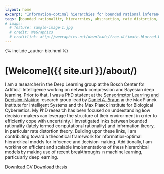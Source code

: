 ```yaml
---
layout: home
excerpt: "Information-optimal hierarchies for bounded rational inference and decision-making."
tags: [bounded rationality, hierarchies, abstraction, rate distortion, free energy, information theory, decision making, tim genewein]
# image:
  # feature: sample-image-1.jpg
  # credit: WeGraphics
  # creditlink: http://wegraphics.net/downloads/free-ultimate-blurred-background-pack/
---
```



<div class="article-author-bottom">
  {% include _author-bio.html %}
</div>



# [Welcome]({{ site.url }}/about/)
I am a researcher in the Deep Learning group at the Bosch Center for Artificial Intelligence working on network compression and Bayesian deep learning. Prior to that, I was a PhD student at the [Sensorimotor Learning and Decision-Making](http://www.kyb.tuebingen.mpg.de/research/rg/braun.html) research group lead by [Daniel A. Braun](https://www.uni-ulm.de/in/neuroinformatik/mitarbeiter/d-braun/) at the Max Planck Institute for Intelligent Systems and the Max Planck Institute for Biological Cybernetics. My PhD research has been focused on understanding how decision-makers can leverage the structure of their environment in order to efficiently cope with uncertainty. I investigated links between bounded rationality (lately termed computational rationality) and information theory, in particular rate distortion theory. Building upon these links, I am contributing toward a theoretical framework for information-optimal hierarchical models for inference and decision-making. Additionally, I am working on efficient and scalable implementations of these hierarchical models by making use of recent breakthroughs in machine learning, particularly deep learning.  

<a href="{{ site.url }}/files/CV.pdf" class="btn"><i class="fa fa-fw fa-download"></i> Download CV</a>
<a href="{{ site.url }}/files/PhD_Thesis.pdf" class="btn"><i class="fa fa-graduation-cap"></i> Download thesis</a>
